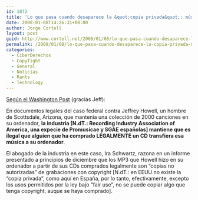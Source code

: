 ```yaml
---
id: 1072
title: 'Lo que pasa cuando desaparece la &quot;copia privada&quot;: música en el ordenador, ilegal'
date: 2008-01-08T14:26:31+00:00
author: Jorge Cortell
layout: post
guid: http://www.cortell.net/2008/01/08/lo-que-pasa-cuando-desaparece-la-copia-privada-musica-en-el-ordenador-ilegal/
permalink: /2008/01/08/lo-que-pasa-cuando-desaparece-la-copia-privada-musica-en-el-ordenador-ilegal/
categories:
  - CiberDerechos
  - Copyfight
  - General
  - Noticias
  - Rants
  - Technology
---
```

<a title="Noticia en el Washington Post" target="_blank" href="http://www.washingtonpost.com/wp-dyn/content/article/2007/12/28/AR2007122800693.html?hpid=topnews">Según el Washington Post</a> (gracias Jeff):

En documentos legales del caso federal contra Jeffrey Howell, un hombre de Scottsdale, Arizona, que mantení­a una colección de 2000 canciones en su ordenador, **la industria [N.dT.: Recording Industry Association of America, una expecie de Promusicae y SGAE españolas] mantiene que es ilegal que alguien que ha comprado LEGALMENTE un CD transfiera esa música a su ordenador**.

El abogado de la industria en este caso, Ira Schwartz, razona en un informe presentado a principios de diciembre que los MP3 que Howell hizo en su ordenador a partir de sus CDs comprados legalmente son &#8220;copias no autorizadas&#8221; de grabaciones con copyright [N.dT.: en EEUU no existe la &#8220;copia privada&#8221;, como aquí­ en España, por lo tanto, efectivamente, excepto los usos permitidos por la ley bajo &#8220;fair use&#8221;, no se puede copiar algo que tenga copyright, auque se haya comprado].